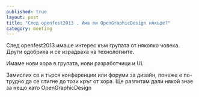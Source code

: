 ```yaml
---
published: true
layout: post
title: "След openfest2013 . Има ли OpenGraphicDesign някъде?"
category: meeting
---
```


След openfest2013 имаше интерес към групата от няколко човека. Други одобриха и се израдваха на технологиите.

Имаме нови хора в групата, нови разработчици и UI. 

Замислих се и търся конференции или форуми за дизайн, понеже е по-трудно да се стигне до този кръг от хора. Ще разпитам дали някой знае за нещо като OpenGraphicDesign